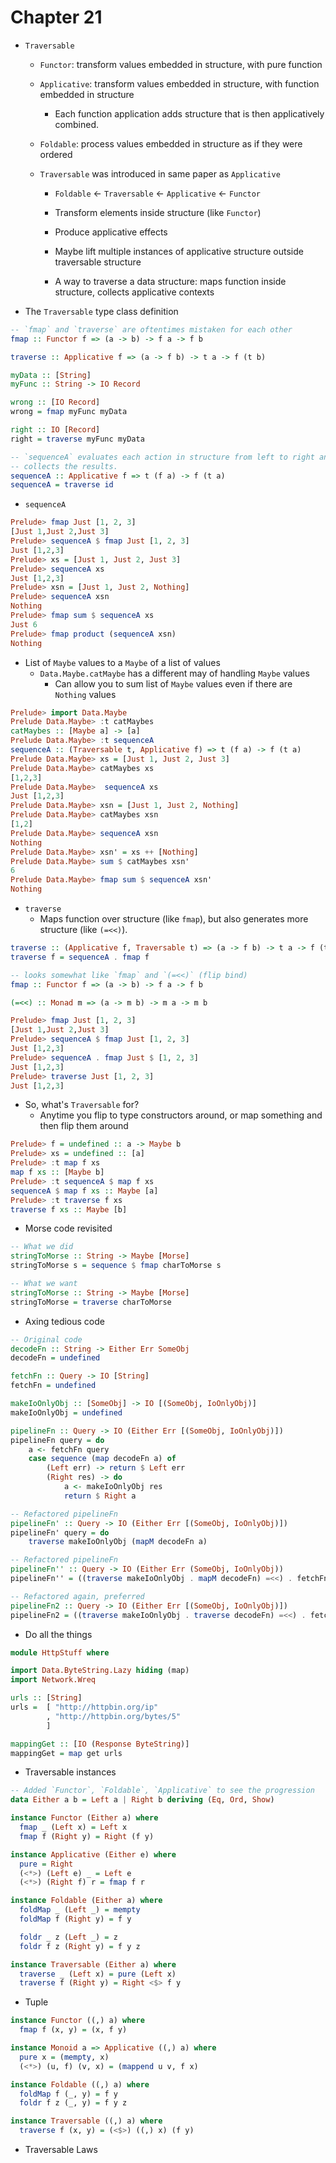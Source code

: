 # Chapter 21

- `Traversable`
    - `Functor`: transform values embedded in structure, with pure function
    - `Applicative`: transform values embedded in structure, with function
      embedded in structure
        - Each function application adds structure that is then applicatively
          combined.
    - `Foldable`: process values embedded in structure as if they were ordered

    - `Traversable` was introduced in same paper as `Applicative`
        - `Foldable` <- `Traversable` <- `Applicative` <- `Functor`

        - Transform elements inside structure (like `Functor`)
        - Produce applicative effects
        - Maybe lift multiple instances of applicative structure outside
          traversable structure

        - A way to traverse a data structure: maps function inside structure,
          collects applicative contexts

- The `Traversable` type class definition

```haskell
-- `fmap` and `traverse` are oftentimes mistaken for each other
fmap :: Functor f => (a -> b) -> f a -> f b

traverse :: Applicative f => (a -> f b) -> t a -> f (t b)

myData :: [String]
myFunc :: String -> IO Record

wrong :: [IO Record]
wrong = fmap myFunc myData

right :: IO [Record]
right = traverse myFunc myData
```

```haskell
-- `sequenceA` evaluates each action in structure from left to right and
-- collects the results.
sequenceA :: Applicative f => t (f a) -> f (t a)
sequenceA = traverse id
```

- `sequenceA`

```haskell
Prelude> fmap Just [1, 2, 3]
[Just 1,Just 2,Just 3]
Prelude> sequenceA $ fmap Just [1, 2, 3]
Just [1,2,3]
Prelude> xs = [Just 1, Just 2, Just 3]
Prelude> sequenceA xs
Just [1,2,3]
Prelude> xsn = [Just 1, Just 2, Nothing]
Prelude> sequenceA xsn
Nothing
Prelude> fmap sum $ sequenceA xs
Just 6
Prelude> fmap product (sequenceA xsn)
Nothing
```

- List of `Maybe` values to a `Maybe` of a list of values
    - `Data.Maybe.catMaybe` has a different may of handling `Maybe` values
        - Can allow you to sum list of `Maybe` values even if there are
          `Nothing` values

```haskell
Prelude> import Data.Maybe
Prelude Data.Maybe> :t catMaybes
catMaybes :: [Maybe a] -> [a]
Prelude Data.Maybe> :t sequenceA
sequenceA :: (Traversable t, Applicative f) => t (f a) -> f (t a)
Prelude Data.Maybe> xs = [Just 1, Just 2, Just 3]
Prelude Data.Maybe> catMaybes xs
[1,2,3]
Prelude Data.Maybe>  sequenceA xs
Just [1,2,3]
Prelude Data.Maybe> xsn = [Just 1, Just 2, Nothing]
Prelude Data.Maybe> catMaybes xsn
[1,2]
Prelude Data.Maybe> sequenceA xsn
Nothing
Prelude Data.Maybe> xsn' = xs ++ [Nothing]
Prelude Data.Maybe> sum $ catMaybes xsn'
6
Prelude Data.Maybe> fmap sum $ sequenceA xsn'
Nothing
```

- `traverse`
    - Maps function over structure (like `fmap`), but also generates more
      structure (like `(=<<)`).

```haskell
traverse :: (Applicative f, Traversable t) => (a -> f b) -> t a -> f (t b)
traverse f = sequenceA . fmap f

-- looks somewhat like `fmap` and `(=<<)` (flip bind)
fmap :: Functor f => (a -> b) -> f a -> f b

(=<<) :: Monad m => (a -> m b) -> m a -> m b
```

```haskell
Prelude> fmap Just [1, 2, 3]
[Just 1,Just 2,Just 3]
Prelude> sequenceA $ fmap Just [1, 2, 3]
Just [1,2,3]
Prelude> sequenceA . fmap Just $ [1, 2, 3]
Just [1,2,3]
Prelude> traverse Just [1, 2, 3]
Just [1,2,3]
```

- So, what's `Traversable` for?
    - Anytime you flip to type constructors around, or map something and then
      flip them around

```haskell
Prelude> f = undefined :: a -> Maybe b
Prelude> xs = undefined :: [a]
Prelude> :t map f xs
map f xs :: [Maybe b]
Prelude> :t sequenceA $ map f xs
sequenceA $ map f xs :: Maybe [a]
Prelude> :t traverse f xs
traverse f xs :: Maybe [b]
```

- Morse code revisited

```haskell
-- What we did
stringToMorse :: String -> Maybe [Morse]
stringToMorse s = sequence $ fmap charToMorse s

-- What we want
stringToMorse :: String -> Maybe [Morse]
stringToMorse = traverse charToMorse
```

- Axing tedious code

```haskell
-- Original code
decodeFn :: String -> Either Err SomeObj
decodeFn = undefined

fetchFn :: Query -> IO [String]
fetchFn = undefined

makeIoOnlyObj :: [SomeObj] -> IO [(SomeObj, IoOnlyObj)]
makeIoOnlyObj = undefined

pipelineFn :: Query -> IO (Either Err [(SomeObj, IoOnlyObj)])
pipelineFn query = do
    a <- fetchFn query
    case sequence (map decodeFn a) of
        (Left err) -> return $ Left err
        (Right res) -> do
            a <- makeIoOnlyObj res
            return $ Right a

-- Refactored pipelineFn
pipelineFn' :: Query -> IO (Either Err [(SomeObj, IoOnlyObj)])
pipelineFn' query = do
    traverse makeIoOnlyObj (mapM decodeFn a)

-- Refactored pipelineFn
pipelineFn'' :: Query -> IO (Either Err (SomeObj, IoOnlyObj))
pipelineFn'' = ((traverse makeIoOnlyObj . mapM decodeFn) =<<) . fetchFn

-- Refactored again, preferred
pipelineFn2 :: Query -> IO (Either Err [(SomeObj, IoOnlyObj)])
pipelineFn2 = ((traverse makeIoOnlyObj . traverse decodeFn) =<<) . fetchFn
```

- Do all the things

```haskell
module HttpStuff where

import Data.ByteString.Lazy hiding (map)
import Network.Wreq

urls :: [String]
urls =  [ "http://httpbin.org/ip"
        , "http://httpbin.org/bytes/5"
        ]

mappingGet :: [IO (Response ByteString)]
mappingGet = map get urls
```

- Traversable instances

```haskell
-- Added `Functor`, `Foldable`, `Applicative` to see the progression
data Either a b = Left a | Right b deriving (Eq, Ord, Show)

instance Functor (Either a) where
  fmap _ (Left x) = Left x
  fmap f (Right y) = Right (f y)

instance Applicative (Either e) where
  pure = Right
  (<*>) (Left e) _ = Left e
  (<*>) (Right f) r = fmap f r

instance Foldable (Either a) where
  foldMap _ (Left _) = mempty
  foldMap f (Right y) = f y

  foldr _ z (Left _) = z
  foldr f z (Right y) = f y z

instance Traversable (Either a) where
  traverse _ (Left x) = pure (Left x)
  traverse f (Right y) = Right <$> f y
```

- Tuple

```haskell
instance Functor ((,) a) where
  fmap f (x, y) = (x, f y)

instance Monoid a => Applicative ((,) a) where
  pure x = (mempty, x)
  (<*>) (u, f) (v, x) = (mappend u v, f x)

instance Foldable ((,) a) where
  foldMap f (_, y) = f y
  foldr f z (_, y) = f y z

instance Traversable ((,) a) where
  traverse f (x, y) = (<$>) ((,) x) (f y)
```

- Traversable Laws

```haskell

```
